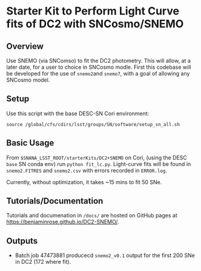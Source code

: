 # Starter Kit to Perform Light Curve fits of DC2 with SNCosmo/SNEMO

## Overview

Use SNEMO (via SNComso) to fit the DC2 photometry. This will allow, at a later date, for a user to choice in SNCosmo modle. First this codebase will be developed for the use of `snemo2`and `snemo7`, with a goal of allowing any SNCosmo model.

## Setup

Use this script with the base DESC-SN Cori environment:
```shell
source /global/cfs/cdirs/lsst/groups/SN/software/setup_sn_all.sh
```

## Basic Usage

From `$SNANA_LSST_ROOT/starterKits/DC2+SNEMO` on Cori, (using the DESC `base` SN conda env) run `python fit_lc.py`. Light-curve fits will be found in `snemo2.FITRES` and `snemo2.csv` with errors recorded in `ERROR.log`.

Currently, without optimization, it takes ~15 mins to fit 50 SNe.

## Tutorials/Documentation

Tutorials and documenation in `/docs/` are hosted on GitHub pages at https://benjaminrose.github.io/DC2-SNEMO/.


## Outputs

* Batch job 47473881 producecd `snemo2_v0.1` output for the first 200 SNe in DC2 (172 where fit).